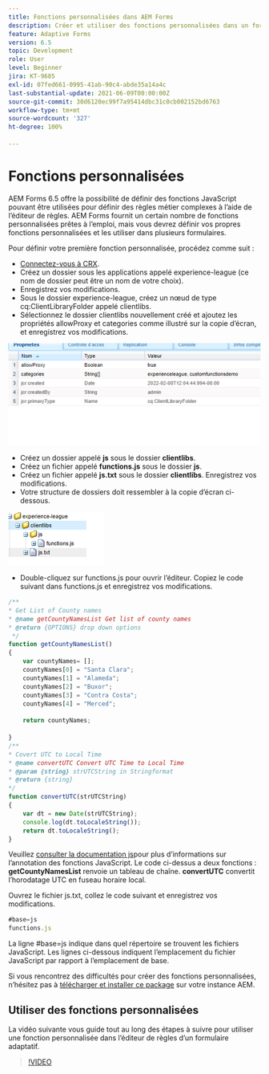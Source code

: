 ```yaml
---
title: Fonctions personnalisées dans AEM Forms
description: Créer et utiliser des fonctions personnalisées dans un formulaire adaptatif
feature: Adaptive Forms
version: 6.5
topic: Development
role: User
level: Beginner
jira: KT-9685
exl-id: 07fed661-0995-41ab-90c4-abde35a14a4c
last-substantial-update: 2021-06-09T00:00:00Z
source-git-commit: 30d6120ec99f7a95414dbc31c0cb002152bd6763
workflow-type: tm+mt
source-wordcount: '327'
ht-degree: 100%

---
```


# Fonctions personnalisées

AEM Forms 6.5 offre la possibilité de définir des fonctions JavaScript pouvant être utilisées pour définir des règles métier complexes à l’aide de l’éditeur de règles.
AEM Forms fournit un certain nombre de fonctions personnalisées prêtes à l’emploi, mais vous devrez définir vos propres fonctions personnalisées et les utiliser dans plusieurs formulaires.

Pour définir votre première fonction personnalisée, procédez comme suit :
* [Connectez-vous à CRX](http://localhost:4502/crx/de/index.jsp#/apps/experience-league/clientlibs).
* Créez un dossier sous les applications appelé experience-league (ce nom de dossier peut être un nom de votre choix).
* Enregistrez vos modifications.
* Sous le dossier experience-league, créez un nœud de type cq:ClientLibraryFolder appelé clientlibs.
* Sélectionnez le dossier clientlibs nouvellement créé et ajoutez les propriétés allowProxy et categories comme illustré sur la copie d’écran, et enregistrez vos modifications.

![client-lib](assets/custom-functions.png)
* Créez un dossier appelé **js** sous le dossier **clientlibs**.
* Créez un fichier appelé **functions.js** sous le dossier **js**.
* Créez un fichier appelé **js.txt** sous le dossier **clientlibs**. Enregistrez vos modifications.
* Votre structure de dossiers doit ressembler à la copie d’écran ci-dessous.

![Éditeur de règles.](assets/folder-structure.png)

* Double-cliquez sur functions.js pour ouvrir l’éditeur.
Copiez le code suivant dans functions.js et enregistrez vos modifications.

```javascript
/**
* Get List of County names
* @name getCountyNamesList Get list of county names
* @return {OPTIONS} drop down options 
 */
function getCountyNamesList()
{
    var countyNames= [];
    countyNames[0] = "Santa Clara";
    countyNames[1] = "Alameda";
    countyNames[2] = "Buxor";
    countyNames[3] = "Contra Costa";
    countyNames[4] = "Merced";

    return countyNames;

}
/**
* Covert UTC to Local Time
* @name convertUTC Convert UTC Time to Local Time
* @param {string} strUTCString in Stringformat
* @return {string}
*/
function convertUTC(strUTCString)
{
    var dt = new Date(strUTCString);
    console.log(dt.toLocaleString());
    return dt.toLocaleString();
}
```

Veuillez [consulter la documentation js](https://jsdoc.app/index.html)pour plus d’informations sur l’annotation des fonctions JavaScript.
Le code ci-dessus a deux fonctions :
**getCountyNamesList** renvoie un tableau de chaîne.
**convertUTC** convertit l’horodatage UTC en fuseau horaire local.

Ouvrez le fichier js.txt, collez le code suivant et enregistrez vos modifications.

```javascript
#base=js
functions.js
```

La ligne #base=js indique dans quel répertoire se trouvent les fichiers JavaScript.
Les lignes ci-dessous indiquent l’emplacement du fichier JavaScript par rapport à l’emplacement de base.

Si vous rencontrez des difficultés pour créer des fonctions personnalisées, n’hésitez pas à [télécharger et installer ce package](assets/custom-functions.zip) sur votre instance AEM.

## Utiliser des fonctions personnalisées

La vidéo suivante vous guide tout au long des étapes à suivre pour utiliser une fonction personnalisée dans l’éditeur de règles d’un formulaire adaptatif.
>[!VIDEO](https://video.tv.adobe.com/v/340305?quality=12&learn=on)
